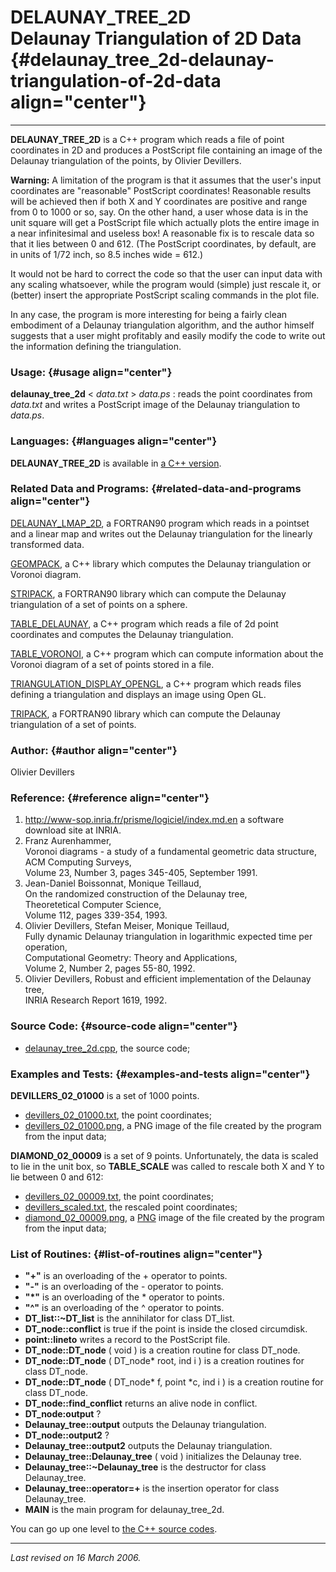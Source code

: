 DELAUNAY\_TREE\_2D\
Delaunay Triangulation of 2D Data {#delaunay_tree_2d-delaunay-triangulation-of-2d-data align="center"}
=================================

------------------------------------------------------------------------

**DELAUNAY\_TREE\_2D** is a C++ program which reads a file of point
coordinates in 2D and produces a PostScript file containing an image of
the Delaunay triangulation of the points, by Olivier Devillers.

**Warning:** A limitation of the program is that it assumes that the
user's input coordinates are "reasonable" PostScript coordinates!
Reasonable results will be achieved then if both X and Y coordinates are
positive and range from 0 to 1000 or so, say. On the other hand, a user
whose data is in the unit square will get a PostScript file which
actually plots the entire image in a near infinitesimal and useless box!
A reasonable fix is to rescale data so that it lies between 0 and 612.
(The PostScript coordinates, by default, are in units of 1/72 inch, so
8.5 inches wide = 612.)

It would not be hard to correct the code so that the user can input data
with any scaling whatsoever, while the program would (simple) just
rescale it, or (better) insert the appropriate PostScript scaling
commands in the plot file.

In any case, the program is more interesting for being a fairly clean
embodiment of a Delaunay triangulation algorithm, and the author himself
suggests that a user might profitably and easily modify the code to
write out the information defining the triangulation.

### Usage: {#usage align="center"}

 **delaunay\_tree\_2d** &lt; *data.txt* &gt; *data.ps* 
:   reads the point coordinates from *data.txt* and writes a PostScript
    image of the Delaunay triangulation to *data.ps*.

### Languages: {#languages align="center"}

**DELAUNAY\_TREE\_2D** is available in [a C++
version](../../master/delaunay_tree_2d/delaunay_tree_2d.md).

### Related Data and Programs: {#related-data-and-programs align="center"}

[DELAUNAY\_LMAP\_2D](../../f_src/delaunay_lmap_2d/delaunay_lmap_2d.md),
a FORTRAN90 program which reads in a pointset and a linear map and
writes out the Delaunay triangulation for the linearly transformed data.

[GEOMPACK](../../master/geompack/geompack.md), a C++ library which
computes the Delaunay triangulation or Voronoi diagram.

[STRIPACK](../../f_src/stripack/stripack.md), a FORTRAN90 library
which can compute the Delaunay triangulation of a set of points on a
sphere.

[TABLE\_DELAUNAY](../../master/table_delaunay/table_delaunay.md), a
C++ program which reads a file of 2d point coordinates and computes the
Delaunay triangulation.

[TABLE\_VORONOI](../../master/table_voronoi/table_voronoi.md), a C++
program which can compute information about the Voronoi diagram of a set
of points stored in a file.

[TRIANGULATION\_DISPLAY\_OPENGL](../../master/triangulation_display_opengl/triangulation_display_opengl.md),
a C++ program which reads files defining a triangulation and displays an
image using Open GL.

[TRIPACK](../../f_src/tripack/tripack.md), a FORTRAN90 library which
can compute the Delaunay triangulation of a set of points.

### Author: {#author align="center"}

Olivier Devillers

### Reference: {#reference align="center"}

1.  <http://www-sop.inria.fr/prisme/logiciel/index.md.en> a software
    download site at INRIA.
2.  Franz Aurenhammer,\
    Voronoi diagrams - a study of a fundamental geometric data
    structure,\
    ACM Computing Surveys,\
    Volume 23, Number 3, pages 345-405, September 1991.
3.  Jean-Daniel Boissonnat, Monique Teillaud,\
    On the randomized construction of the Delaunay tree,\
    Theoretetical Computer Science,\
    Volume 112, pages 339-354, 1993.
4.  Olivier Devillers, Stefan Meiser, Monique Teillaud,\
    Fully dynamic Delaunay triangulation in logarithmic expected time
    per operation,\
    Computational Geometry: Theory and Applications,\
    Volume 2, Number 2, pages 55-80, 1992.
5.  Olivier Devillers, Robust and efficient implementation of the
    Delaunay tree,\
    INRIA Research Report 1619, 1992.

### Source Code: {#source-code align="center"}

-   [delaunay\_tree\_2d.cpp](delaunay_tree_2d.cpp), the source code;

### Examples and Tests: {#examples-and-tests align="center"}

**DEVILLERS\_02\_01000** is a set of 1000 points.

-   [devillers\_02\_01000.txt](devillers_02_01000.txt), the point
    coordinates;
-   [devillers\_02\_01000.png](devillers_02_01000.png), a PNG image of
    the file created by the program from the input data;

**DIAMOND\_02\_00009** is a set of 9 points. Unfortunately, the data is
scaled to lie in the unit box, so **TABLE\_SCALE** was called to rescale
both X and Y to lie between 0 and 612:

-   [devillers\_02\_00009.txt](diamond_02_00009.txt), the point
    coordinates;
-   [devillers\_scaled.txt](diamond_scaled.txt), the rescaled point
    coordinates;
-   [diamond\_02\_00009.png](diamond_02_00009.png), a
    [PNG](../../data/png/png.md) image of the file created by the
    program from the input data;

### List of Routines: {#list-of-routines align="center"}

-   **"+"** is an overloading of the + operator to points.
-   **"-"** is an overloading of the - operator to points.
-   **"\*"** is an overloading of the \* operator to points.
-   **"\^"** is an overloading of the \^ operator to points.
-   **DT\_list::\~DT\_list** is the annihilator for class DT\_list.
-   **DT\_node::conflict** is true if the point is inside the closed
    circumdisk.
-   **point::lineto** writes a record to the PostScript file.
-   **DT\_node::DT\_node** ( void ) is a creation routine for class
    DT\_node.
-   **DT\_node::DT\_node** ( DT\_node\* root, ind i ) is a creation
    routines for class DT\_node.
-   **DT\_node::DT\_node** ( DT\_node\* f, point \*c, ind i ) is a
    creation routine for class DT\_node.
-   **DT\_node::find\_conflict** returns an alive node in conflict.
-   **DT\_node:output** ?
-   **Delaunay\_tree::output** outputs the Delaunay triangulation.
-   **DT\_node::output2** ?
-   **Delaunay\_tree::output2** outputs the Delaunay triangulation.
-   **Delaunay\_tree::Delaunay\_tree** ( void ) initializes the Delaunay
    tree.
-   **Delaunay\_tree::\~Delaunay\_tree** is the destructor for class
    Delaunay\_tree.
-   **Delaunay\_tree::operator=+** is the insertion operator for class
    Delaunay\_tree.
-   **MAIN** is the main program for delaunay\_tree\_2d.

You can go up one level to [the C++ source codes](../cpp_src.md).

------------------------------------------------------------------------

*Last revised on 16 March 2006.*
